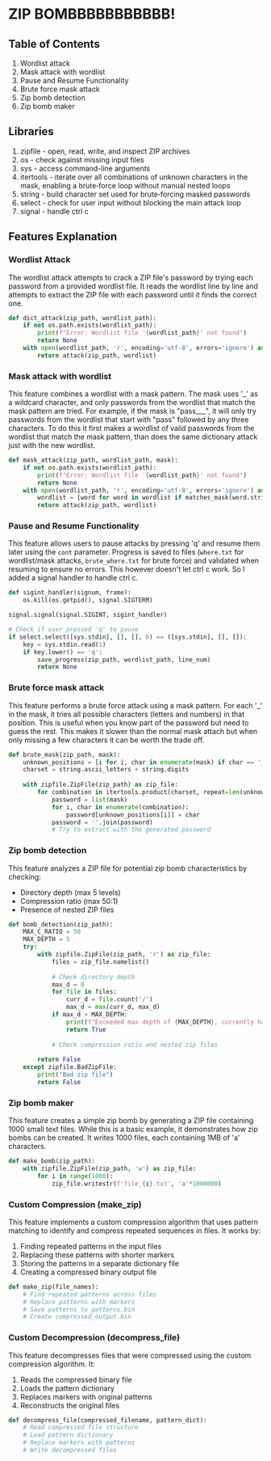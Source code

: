 # ZIP BOMBBBBBBBBBBB!

## Table of Contents
1. Wordlist attack
2. Mask attack with wordlist
3. Pause and Resume Functionality
4. Brute force mask attack
5. Zip bomb detection
6. Zip bomb maker

## Libraries
1. zipfile - open, read, write, and inspect ZIP archives
2. os - check against missing input files
3. sys - access command-line arguments
4. itertools - iterate over all combinations of unknown characters in the mask, enabling a brute‐force loop without manual nested loops
5. string - build character set used for brute‐forcing masked passwords
6. select - check for user input without blocking the main attack loop
7. signal - handle ctrl c

## Features Explanation

### Wordlist Attack
The wordlist attack attempts to crack a ZIP file's password by trying each password from a provided wordlist file. It reads the wordlist line by line and attempts to extract the ZIP file with each password until it finds the correct one.

```python
def dict_attack(zip_path, wordlist_path):
    if not os.path.exists(wordlist_path):
        print(f"Error: Wordlist file '{wordlist_path}' not found")
        return None
    with open(wordlist_path, 'r', encoding='utf-8', errors='ignore') as wordlist:
        return attack(zip_path, wordlist)
```

### Mask attack with wordlist
This feature combines a wordlist with a mask pattern. The mask uses '\_' as a wildcard character, and only passwords from the wordlist that match the mask pattern are tried. For example, if the mask is "pass___", it will only try passwords from the wordlist that start with "pass" followed by any three characters. To do this it first makes a wordlist of valid passwords from the wordlist that match the mask pattern, than does the same dictionary attack just with the new wordlist.

```python
def mask_attack(zip_path, wordlist_path, mask):
    if not os.path.exists(wordlist_path):
        print(f"Error: Wordlist file '{wordlist_path}' not found")
        return None
    with open(wordlist_path, 'r', encoding='utf-8', errors='ignore') as wordlist:
        wordlist = [word for word in wordlist if matches_mask(word.strip(), mask)]
        return attack(zip_path, wordlist)
```

### Pause and Resume Functionality
This feature allows users to pause  attacks by pressing 'q' and resume them later using the `cont` parameter. Progress is saved to files (`where.txt` for wordlist/mask attacks, `brute_where.txt` for brute force) and validated when resuming to ensure no errors. This however doesn't let ctrl c work. So I added a signal handler to handle ctrl c.

```python
def sigint_handler(signum, frame):
    os.kill(os.getpid(), signal.SIGTERM)

signal.signal(signal.SIGINT, sigint_handler)

# Check if user pressed 'q' to pause
if select.select([sys.stdin], [], [], 0) == ([sys.stdin], [], []):
    key = sys.stdin.read(1)
    if key.lower() == 'q':
        save_progress(zip_path, wordlist_path, line_num)
        return None
```

### Brute force mask attack
This feature performs a brute force attack using a mask pattern. For each '_' in the mask, it tries all possible characters (letters and numbers) in that position. This is useful when you know part of the password but need to guess the rest. This makes it slower than the normal mask attach but when only missing a few characters it can be worth the trade off.

```python
def brute_mask(zip_path, mask):
    unknown_positions = [i for i, char in enumerate(mask) if char == '_']
    charset = string.ascii_letters + string.digits
    
    with zipfile.ZipFile(zip_path) as zip_file:
        for combination in itertools.product(charset, repeat=len(unknown_positions)):
            password = list(mask)
            for i, char in enumerate(combination):
                password[unknown_positions[i]] = char
            password = ''.join(password)
            # Try to extract with the generated password
```

### Zip bomb detection
This feature analyzes a ZIP file for potential zip bomb characteristics by checking:
- Directory depth (max 5 levels)
- Compression ratio (max 50:1)
- Presence of nested ZIP files

```python
def bomb_detection(zip_path):
    MAX_C_RATIO = 50
    MAX_DEPTH = 5
    try:
        with zipfile.ZipFile(zip_path, 'r') as zip_file:
            files = zip_file.namelist()
            
            # Check directory depth
            max_d = 0
            for file in files:
                curr_d = file.count('/')
                max_d = max(curr_d, max_d)
            if max_d > MAX_DEPTH:
                print(f"Exceeded max depth of {MAX_DEPTH}, currently has a max depth of {max_d}")
                return True
            
            # Check compression ratio and nested zip files
        
        return False
    except zipfile.BadZipFile:
        print("Bad zip file")
        return False
```

### Zip bomb maker
This feature creates a simple zip bomb by generating a ZIP file containing 1000 small text files. While this is a basic example, it demonstrates how zip bombs can be created. It writes 1000 files, each containing 1MB of 'a' characters.

```python
def make_bomb(zip_path):
    with zipfile.ZipFile(zip_path, 'w') as zip_file:
        for i in range(1000):
            zip_file.writestr(f'file_{i}.txt', 'a'*1000000)
```

### Custom Compression (make_zip)
This feature implements a custom compression algorithm that uses pattern matching to identify and compress repeated sequences in files. It works by:
1. Finding repeated patterns in the input files
2. Replacing these patterns with shorter markers
3. Storing the patterns in a separate dictionary file
4. Creating a compressed binary output file

```python
def make_zip(file_names):
    # Find repeated patterns across files
    # Replace patterns with markers
    # Save patterns to patterns.bin
    # Create compressed_output.bin
```

### Custom Decompression (decompress_file)
This feature decompresses files that were compressed using the custom compression algorithm. It:
1. Reads the compressed binary file
2. Loads the pattern dictionary
3. Replaces markers with original patterns
4. Reconstructs the original files

```python
def decompress_file(compressed_filename, pattern_dict):
    # Read compressed file structure
    # Load pattern dictionary
    # Replace markers with patterns
    # Write decompressed files
```
